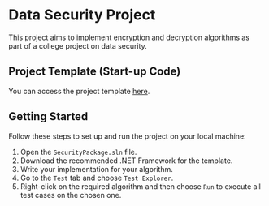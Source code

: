 # Data Security Project

This project aims to implement encryption and decryption algorithms as part of a college project on data security.

## Project Template (Start-up Code)

You can access the project template [here](https://drive.google.com/drive/u/0/folders/1gIw831k_70YW9SXt0N9VShXrvoJuQHGE).

## Getting Started

Follow these steps to set up and run the project on your local machine:

1. Open the `SecurityPackage.sln` file.
2. Download the recommended .NET Framework for the template.
3. Write your implementation for your algorithm.
4. Go to the `Test` tab and choose `Test Explorer`.
5. Right-click on the required algorithm and then choose `Run` to execute all test cases on the chosen one.


